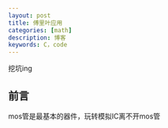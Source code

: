 ```yaml
---
layout: post
title: 傅里叶应用
categories: [math]
description: 博客
keywords: C，code
---
```

挖坑ing

## 前言
mos管是最基本的器件，玩转模拟IC离不开mos管



